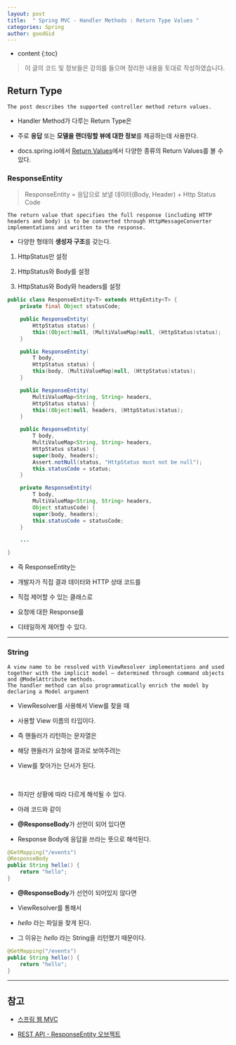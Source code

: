 ```yaml
---
layout: post
title:  " Spring MVC - Handler Methods : Return Type Values "
categories: Spring
author: goodGid
---
```

* content
{:toc}

> 이 글의 코드 및 정보들은 강의를 들으며 정리한 내용을 토대로 작성하였습니다.

## Return Type

``` 
The post describes the supported controller method return values. 
```

* Handler Method가 다루는 Return Type은

* 주로 **응답** 또는 **모델을 랜더링할 뷰에 대한 정보**를 제공하는데 사용한다.

* docs.spring.io에서 [Return Values](https://docs.spring.io/spring/docs/current/spring-framework-reference/web.html#mvc-ann-return-types)에서 다양한 종류의 Return Values를 볼 수 있다.

















### ResponseEntity

> ResponseEntity = 응답으로 보낼 데이터(Body, Header) + Http Status Code

```
The return value that specifies the full response (including HTTP headers and body) is to be converted through HttpMessageConverter implementations and written to the response.
```

* 다양한 형태의 **생성자 구조**를 갖는다.

1. HttpStatus만 설정

2. HttpStatus와 Body를 설정

3. HttpStatus와 Body와 headers를 설정

``` java
public class ResponseEntity<T> extends HttpEntity<T> {
    private final Object statusCode;

    public ResponseEntity(
        HttpStatus status) {
        this((Object)null, (MultiValueMap)null, (HttpStatus)status);
    }

    public ResponseEntity(
        T body, 
        HttpStatus status) {
        this(body, (MultiValueMap)null, (HttpStatus)status);
    }

    public ResponseEntity(
        MultiValueMap<String, String> headers, 
        HttpStatus status) {
        this((Object)null, headers, (HttpStatus)status);
    }

    public ResponseEntity(
        T body, 
        MultiValueMap<String, String> headers, 
        HttpStatus status) {
        super(body, headers);
        Assert.notNull(status, "HttpStatus must not be null");
        this.statusCode = status;
    }

    private ResponseEntity(
        T body, 
        MultiValueMap<String, String> headers, 
        Object statusCode) {
        super(body, headers);
        this.statusCode = statusCode;
    }

    ...

}
```

* 즉 ResponseEntity는 

* 개발자가 직접 결과 데이터와 HTTP 상태 코드를 

* 직접 제어할 수 있는 클래스로
 
* 요청에 대한 Response를 

* 디테일하게 제어할 수 있다.


---

### String

``` 
A view name to be resolved with ViewResolver implementations and used together with the implicit model — determined through command objects and @ModelAttribute methods. 
The handler method can also programmatically enrich the model by declaring a Model argument
```

* ViewResolver를 사용해서 View를 찾을 때 

* 사용할 View 이름의 타입이다.

* 즉 핸들러가 리턴하는 문자열은

* 해당 핸들러가 요청에 결과로 보여주려는 

* View를 찾아가는 단서가 된다.

<br>

* 하지만 상황에 따라 다르게 해석될 수 있다.

* 아래 코드와 같이 

* **@ResponseBody**가 선언이 되어 있다면

* Response Body에 응답을 쓰라는 뜻으로 해석된다.

``` java
@GetMapping("/events")
@ResponseBody
public String hello() {
    return "hello";
}
```

* **@ResponseBody**가 선언이 되어있지 않다면

* ViewResolver를 통해서 

* *hello* 라는 파일을 찾게 된다.

* 그 이유는 *hello* 라는 String을 리턴했기 때문이다.

``` java
@GetMapping("/events")
public String hello() {
    return "hello";
}
```

---

## 참고

* [스프링 웹 MVC](https://www.inflearn.com/course/%EC%9B%B9-mvc)

* [REST API - ResponseEntity 오브젝트](https://heeestorys.tistory.com/566)


